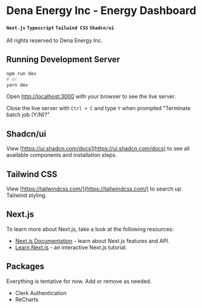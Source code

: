 # Dena Energy Inc - Energy Dashboard
**`Next.js`** **`Typescript`** **`Tailwind CSS`** **`Shadcn/ui`** <br/><br/>
All rights reserved to Dena Energy Inc.

## Running Development Server
```bash
npm run dev
# or
yarn dev
```

Open [http://localhost:3000](http://localhost:3000) with your browser to see the live server.

Close the live server with ```Ctrl + C``` and type ```Y``` when prompted "Terminate batch job (Y/N)?"

## Shadcn/ui
View [https://ui.shadcn.com/docs](https://ui.shadcn.com/docs) to see all available components and installation steps.

## Tailwind CSS
View [https://tailwindcss.com/](https://tailwindcss.com/) to search up Tailwind styling.

## Next.js
To learn more about Next.js, take a look at the following resources:

- [Next.js Documentation](https://nextjs.org/docs) - learn about Next.js features and API.
- [Learn Next.js](https://nextjs.org/learn) - an interactive Next.js tutorial.

## Packages
Everything is tentative for now. Add or remove as needed.
- Clerk Authentication
- ReCharts
